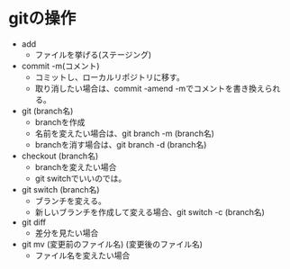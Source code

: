 # gitの操作
- add  
    * ファイルを挙げる(ステージング)
- commit -m(コメント)
    * コミットし、ローカルリポジトリに移す。  
    * 取り消したい場合は、commit -amend -mでコメントを書き換えられる。
- git (branch名)  
    * branchを作成
    * 名前を変えたい場合は、git branch -m (branch名)  
    * branchを消す場合は、git branch -d (branch名)
- checkout (branch名)
    * branchを変えたい場合
    * git switchでいいのでは。
- git switch (branch名)
    * ブランチを変える。
    * 新しいブランチを作成して変える場合、git switch -c (branch名)
- git diff  
    * 差分を見たい場合
- git mv (変更前のファイル名) (変更後のファイル名)  
    * ファイル名を変えたい場合